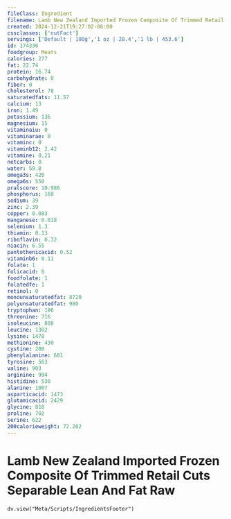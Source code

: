 ```yaml
---
fileClass: Ingredient
filename: Lamb New Zealand Imported Frozen Composite Of Trimmed Retail Cuts Separable Lean And Fat Raw
created: 2024-12-21T19:27:02-06:00
cssclasses: ['nutFact']
servings: ['Default | 100g','1 oz | 28.4','1 lb | 453.6']
id: 174336
foodgroup: Meats
calories: 277
fat: 22.74
protein: 16.74
carbohydrate: 0
fiber: 0
cholesterol: 78
saturatedfats: 11.57
calcium: 13
iron: 1.49
potassium: 136
magnesium: 15
vitaminaiu: 0
vitaminarae: 0
vitaminc: 0
vitaminb12: 2.42
vitamine: 0.21
netcarbs: 0
water: 59.8
omega3s: 420
omega6s: 550
pralscore: 10.986
phosphorus: 168
sodium: 39
zinc: 2.39
copper: 0.083
manganese: 0.018
selenium: 1.3
thiamin: 0.13
riboflavin: 0.32
niacin: 6.55
pantothenicacid: 0.52
vitaminb6: 0.11
folate: 1
folicacid: 0
foodfolate: 1
folatedfe: 1
retinol: 0
monounsaturatedfat: 8720
polyunsaturatedfat: 980
tryptophan: 196
threonine: 716
isoleucine: 808
leucine: 1302
lysine: 1478
methionine: 430
cystine: 200
phenylalanine: 681
tyrosine: 563
valine: 903
arginine: 994
histidine: 530
alanine: 1007
asparticacid: 1473
glutamicacid: 2429
glycine: 818
proline: 702
serine: 622
200calorieweight: 72.202
---
```


# Lamb New Zealand Imported Frozen Composite Of Trimmed Retail Cuts Separable Lean And Fat Raw

```dataviewjs
dv.view("Meta/Scripts/IngredientsFooter")
```